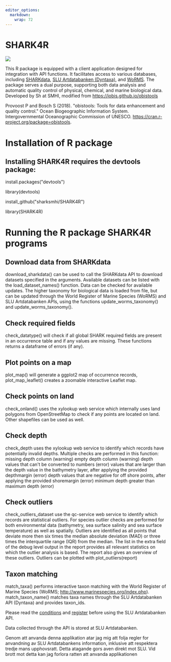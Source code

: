 ```yaml
---
editor_options: 
  markdown: 
    wrap: 72
---
```


# SHARK4R

![](https://upload.wikimedia.org/wikipedia/commons/thumb/8/85/SMHI_Logo.svg/500px-SMHI_Logo.svg.png)

This R package is equipped with a client application designed for integration 
with API functions. It facilitates access to various databases, 
including [SHARKdata](https://sharkdata.smhi.se/), 
[SLU Artdatabanken (Dyntaxa)](https://api-portal.artdatabanken.se/), and 
[WoRMS](http://www.marinespecies.org/rest/). The package serves a dual purpose, 
supporting both data analysis and automatic quality control of physical, 
chemical, and marine biological data. Developed by Sh at SMHI, modified 
from <https://iobis.github.io/obistools>

Provoost P and Bosch S (2018). "obistools: Tools for data enhancement
and quality control." Ocean Biogeographic Information System.
Intergovernmental Oceanographic Commission of UNESCO.
<https://cran.r-project.org/package=obistools>.

# Installation of R package

## Installing SHARK4R requires the devtools package:

install.packages("devtools")

library(devtools)

install_github("sharksmhi/SHARK4R")

library(SHARK4R)

# Running the R package SHARK4R programs

## Download data from SHARKdata

download_sharkdata() can be used to call the SHARKdata API to download
datasets specified in the arguments. Available datasets can be listed
with the load_dataset_names() function. Data can be checked for
available updates. The higher taxonomy for biological data is loaded
from file, but can be updated through the World Register of Marine
Species (WoRMS) and SLU Artdatabanken APIs, using the functions
update_worms_taxonomy() and update_worms_taxonomy().

## Check required fields

check_datatype() will check if all global SHARK required fields are
present in an occurrence table and if any values are missing. These
functions returns a dataframe of errors (if any).

## Plot points on a map

plot_map() will generate a ggplot2 map of occurrence records,
plot_map_leaflet() creates a zoomable interactive Leaflet map.

## Check points on land

check_onland() uses the xylookup web service which internally uses land
polygons from OpenStreetMap to check if any points are located on land.
Other shapefiles can be used as well.

## Check depth

check_depth uses the xylookup web service to identify which records have
potentially invalid depths. Multiple checks are performed in this
function: missing depth column (warning) empty depth column (warning)
depth values that can't be converted to numbers (error) values that are
larger than the depth value in the bathymetry layer, after applying the
provided depthmargin (error) depth values that are negative for off
shore points, after applying the provided shoremargin (error) minimum
depth greater than maximum depth (error)

## Check outliers

check_outliers_dataset use the qc-service web service to identify which
records are statistical outliers. For species outlier checks are
performed for both environmental data (bathymetry, sea surface salinity
and sea surface temperature) as well as spatially. Outliers are
identified as all points that deviate more then six times the median
absolute deviation (MAD) or three times the interquartile range (IQR)
from the median. The list in the extra field of the debug level output
in the report provides all relevant statistics on which the outlier
analysis is based. The report also gives an overview of these outliers.
Outliers can be plotted with plot_outliers(report)

## Taxon matching

match_taxa() performs interactive taxon matching with the World Register
of Marine Species (WoRMS; <http://www.marinespecies.org/index.php>).
match_taxon_name() matches taxa names through the SLU Artdatabanken API (Dyntaxa) and provides taxon_ids.


Please read the [conditions](https://www.artdatabanken.se/tjanster-och-miljodata/oppna-data-och-apier/api-villkor/) and [register](https://api-portal.artdatabanken.se/) before using the SLU Artdatabanken API.

Data collected through the API is stored at SLU Artdatabanken.

Genom att anvanda denna applikation atar jag mig att folja regler for
anvandning av SLU Artdatabankens information, inklusive att respektera tredje
mans upphovsratt. Detta atagande gors aven direkt mot SLU. Vid brott mot detta
kan jag forlora ratten att anvanda applikationen
